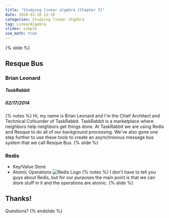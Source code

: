 ```yaml
---
title: "Studying linear algebra [Chapter 3]"
date: 2020-03-28 22:30
categories: Studying linear algebra
tag: LinearAlgebra
slides: simple
use_math: true
---
```


{% slide %}
## Resque Bus
### Brian Leonard
##### TaskRabbit
##### 02/17/2014
{% notes %}
Hi, my name is Brian Leonard and I'm the Chief Architect and Technical Cofounder of TaskRabbit. TaskRabbit is a marketplace where neighbors help neighbors get things done.
At TaskRabbit we are using Redis and Resque to do all of our background processing. We've also gone one step further to use these tools to create an asynchronous message bus system that we call Resque Bus.
{% slide %}
### Redis
* Key/Value Store
* Atomic Operations
![Redis Logo](http://www.bleonard.com/images/posts/resque-bus-presentation/redis-logo.jpeg)
{% notes %}
I don't have to tell you guys about Redis, but for our purposes the main point is that we can store stuff in it and the operations are atomic.
{% slide %}
## Thanks!
Questions?
{% endslide %}
